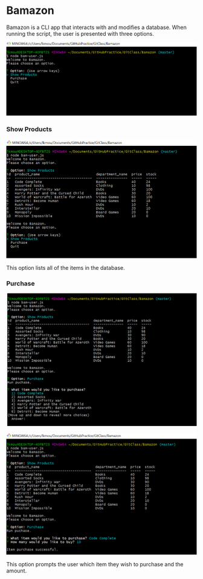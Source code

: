 # Bamazon
Bamazon is a CLI app that interacts with and modifies a database. When running the script, the user is presented with three options.

![Bamazon Picture 1](/Images/bam1.png)

### Show Products

![Bamazon Picture 2](/Images/bam2.png)

This option lists all of the items in the database.

### Purchase

![Bamazon Picture 3](/Images/bam3.png)

![Bamazon Picture 4](/Images/bam4.png)

This option prompts the user which item they wish to purchase and the amount.
